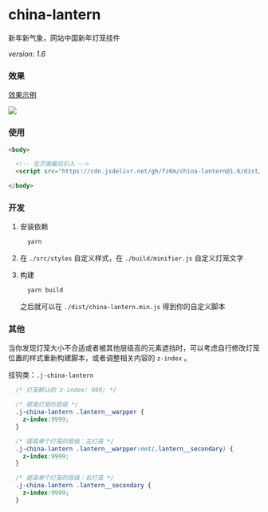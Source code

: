 # china-lantern

新年新气象，网站中国新年灯笼挂件

*version: 1.6*

### 效果

[效果示例](http://fz6m.github.io/china-lantern/)

![](https://cdn.jsdelivr.net/gh/fz6m/Private-picgo@moe/img/20210101051855.png)

### 使用

```html
<body>

  <!-- 在页面最后引入 -->
  <script src="https://cdn.jsdelivr.net/gh/fz6m/china-lantern@1.6/dist/china-lantern.min.js"></script>

</body>
```

### 开发

1. 安装依赖

    ```bash
      yarn
    ```

2. 在 `./src/styles` 自定义样式，在 `./build/minifier.js` 自定义灯笼文字

3. 构建

    ```bash
      yarn build
    ```
    
    之后就可以在 `./dist/china-lantern.min.js` 得到你的自定义脚本

### 其他

当你发现灯笼大小不合适或者被其他层级高的元素遮挡时，可以考虑自行修改灯笼位置的样式重新构建脚本，或者调整相关内容的 `z-index` 。

挂钩类：`.j-china-lantern`

```css
  /* 灯笼默认的 z-index: 999; */

  /* 提高灯笼的层级 */
  .j-china-lantern .lantern__warpper {
    z-index:9999;
  }

  /* 提高单个灯笼的层级：左灯笼 */
  .j-china-lantern .lantern__warpper:not(.lantern__secondary) {
    z-index:9999;
  }

  /* 提高单个灯笼的层级：右灯笼 */
  .j-china-lantern .lantern__secondary {
    z-index:9999;
  }
```
